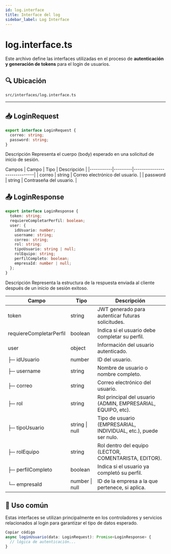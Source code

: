 ```yaml
---
id: log.interface
title: Interface del log
sidebar_label: Log Interface
---
```


# log.interface.ts

Este archivo define las interfaces utilizadas en el proceso de **autenticación y generación de tokens** para el login de usuarios.

## 🔍 Ubicación

`src/interfaces/log.interface.ts`

---

## 📥 LoginRequest

```ts
export interface LoginRequest {
  correo: string;
  password: string;
}
```
Descripción
Representa el cuerpo (body) esperado en una solicitud de inicio de sesión.

Campos
|   Campo   |	 Tipo   |	      Descripción           |
|-----------|---------|-----------------------------|
|   correo  | string	| Correo electrónico del usuario. |
| password  | string	| Contraseña del usuario. |

## 📤 LoginResponse
```ts
export interface LoginResponse {
  token: string;
  requiereCompletarPerfil: boolean;
  user: {
    idUsuario: number;
    username: string;
    correo: string;
    rol: string;
    tipoUsuario: string | null;
    rolEquipo: string;
    perfilCompleto: boolean;
    empresaId: number | null;
  };
}
```
Descripción
Representa la estructura de la respuesta enviada al cliente después de un inicio de sesión exitoso.

| Campo                   | Tipo           | Descripción                                                      |
| ----------------------- | -------------- | ---------------------------------------------------------------- |
| token                   | string         | JWT generado para autenticar futuras solicitudes.                |
| requiereCompletarPerfil | boolean        | Indica si el usuario debe completar su perfil.                   |
| user                    | object         | Información del usuario autenticado.                             |
| ├─ idUsuario            | number         | ID del usuario.                                                  |
| ├─ username             | string         | Nombre de usuario o nombre completo.                             |
| ├─ correo               | string         | Correo electrónico del usuario.                                  |
| ├─ rol                  | string         | Rol principal del usuario (ADMIN, EMPRESARIAL, EQUIPO, etc).     |
| ├─ tipoUsuario          | string \| null | Tipo de usuario (EMPRESARIAL, INDIVIDUAL, etc.), puede ser nulo. |
| ├─ rolEquipo            | string         | Rol dentro del equipo (LECTOR, COMENTARISTA, EDITOR).            |
| ├─ perfilCompleto       | boolean        | Indica si el usuario ya completó su perfil.                      |
| └─ empresaId            | number \| null | ID de la empresa a la que pertenece, si aplica.                  |


## 📝 Uso común
Estas interfaces se utilizan principalmente en los controladores y servicios relacionados al login para garantizar el tipo de datos esperado.

```ts
Copiar código
async loginUsuario(data: LoginRequest): Promise<LoginResponse> {
  // lógica de autenticación...
}
```